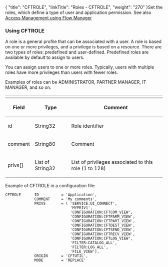 {
    "title": "CFTROLE",
    "linkTitle": "Roles - CFTROLE",
    "weight": "270"
}Set the roles, which define a type of user and application permission. See also <a href="../../../../internal_a_m_start_here/fm_access_management" class="MCXref xref">Access Management using Flow Manager</a>

### Using CFTROLE

A role is a general profile that can be associated with a user. A role is based on one or more privileges, and a privilege is based on a resource. There are two types of roles: predefined and user-defined. Predefined roles are available by default to assign to users.

You can assign users to one or more roles. Typically, users with multiple roles have more privileges than users with fewer roles.

Examples of roles can be ADMINISTRATOR, PARTNER MANAGER, IT MANAGER, and so on.

<table>
   <th>
      <tr>
<th><p>Field</p>         </th>
<th><p>Type</p>         </th>
<th><p>Comment</p>         </th>
      </tr>
   </thead>
   <tbody>
      <tr>
         <td><p>id</p>         </td>
         <td><p>String32</p>         </td>
         <td><p>Role identifier</p>         </td>
      </tr>
      <tr>
         <td><p>comment</p>         </td>
         <td><p>String80</p>         </td>
         <td><p>Comment</p>         </td>
      </tr>
      <tr>
         <td><p>privs[]</p>         </td>
         <td><p>List of String32</p>         </td>
         <td><p>List of privileges associated to this role (1 to 128)</p>         </td>
      </tr>
   </tbody>
</table>

Example of CFTROLE in a configuration file:



    CFTROLE      ID          = 'Application',
                 COMMENT     = 'My comments',
                 PRIVS       = ( 'SERVICE:UI_CONNECT',
                                 'MYPRIV1',
                                 'CONFIGURATION:CFTCOM_VIEW',
                                 'CONFIGURATION:CFTPARM_VIEW',
                                 'CONFIGURATION:CFTPART_VIEW',
                                 'CONFIGURATION:CFTDEST_VIEW',
                                 'CONFIGURATION:CFTSEND_VIEW',
                                 'CONFIGURATION:CFTRECV_VIEW',
                                 'CONFIGURATION:CFTLOG_VIEW',
                                 'FILTER:CATALOG_ALL',
                                 'FILTER:LOG_ALL',
                                 'FILE_VIEW'),
                 ORIGIN      = 'CFTUTIL',
                 MODE        = 'REPLACE'
